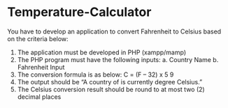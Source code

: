 # Temperature-Calculator

You have to develop an application to convert Fahrenheit to Celsius based on the 
criteria below:
1. The application must be developed in PHP (xampp/mamp)
2. The PHP program must have the following inputs:
a. Country Name <String>
b. Fahrenheit Input <Integer>
3. The conversion formula is as below:
C = (F – 32) x 5
9
4. The output should be “A country of <country name> is currently <celsius> 
degree Celsius.”
5. The Celsius conversion result should be round to at most two (2) decimal
places
